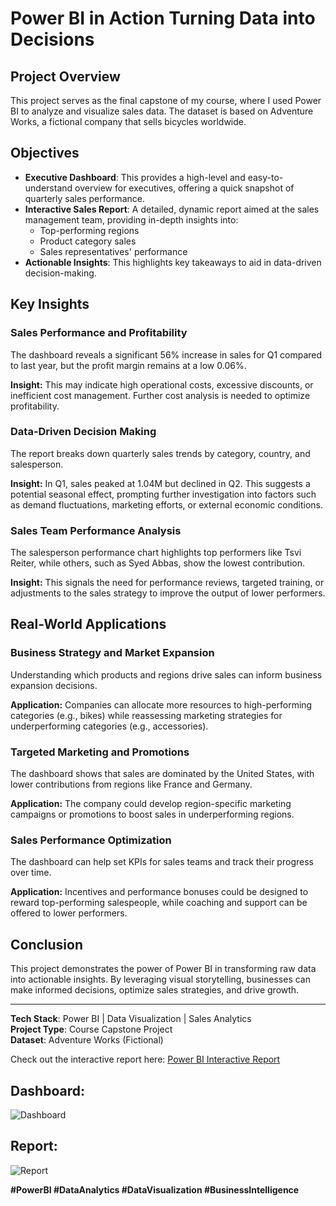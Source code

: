 # Power BI in Action Turning Data into Decisions

## Project Overview
This project serves as the final capstone of my course, where I used Power BI to analyze and visualize sales data. The dataset is based on Adventure Works, a fictional company that sells bicycles worldwide.

## Objectives
- **Executive Dashboard**: This provides a high-level and easy-to-understand overview for executives, offering a quick snapshot of quarterly sales performance.
- **Interactive Sales Report**: A detailed, dynamic report aimed at the sales management team, providing in-depth insights into:
  - Top-performing regions
  - Product category sales
  - Sales representatives' performance
- **Actionable Insights**: This highlights key takeaways to aid in data-driven decision-making.

## Key Insights

### Sales Performance and Profitability
The dashboard reveals a significant 56% increase in sales for Q1 compared to last year, but the profit margin remains at a low 0.06%.

**Insight:** This may indicate high operational costs, excessive discounts, or inefficient cost management. Further cost analysis is needed to optimize profitability.

### Data-Driven Decision Making
The report breaks down quarterly sales trends by category, country, and salesperson.

**Insight:** In Q1, sales peaked at 1.04M but declined in Q2. This suggests a potential seasonal effect, prompting further investigation into factors such as demand fluctuations, marketing efforts, or external economic conditions.

### Sales Team Performance Analysis
The salesperson performance chart highlights top performers like Tsvi Reiter, while others, such as Syed Abbas, show the lowest contribution.

**Insight:** This signals the need for performance reviews, targeted training, or adjustments to the sales strategy to improve the output of lower performers.

## Real-World Applications

### Business Strategy and Market Expansion
Understanding which products and regions drive sales can inform business expansion decisions.

**Application:** Companies can allocate more resources to high-performing categories (e.g., bikes) while reassessing marketing strategies for underperforming categories (e.g., accessories).

### Targeted Marketing and Promotions
The dashboard shows that sales are dominated by the United States, with lower contributions from regions like France and Germany.

**Application:** The company could develop region-specific marketing campaigns or promotions to boost sales in underperforming regions.

### Sales Performance Optimization
The dashboard can help set KPIs for sales teams and track their progress over time.

**Application:** Incentives and performance bonuses could be designed to reward top-performing salespeople, while coaching and support can be offered to lower performers.

## Conclusion
This project demonstrates the power of Power BI in transforming raw data into actionable insights. By leveraging visual storytelling, businesses can make informed decisions, optimize sales strategies, and drive growth.

---

**Tech Stack**: Power BI | Data Visualization | Sales Analytics  
**Project Type**: Course Capstone Project  
**Dataset**: Adventure Works (Fictional)

Check out the interactive report here: [Power BI Interactive Report](https://app.powerbi.com/view?r=eyJrIjoiZWQ4ZTQ0NWQtMzM0MC00N2FkLTgwY2MtNzM3ODA2MDFhYzdlIiwidCI6IjM0NTMxMzE4LTcwMTEtNGZkNC04N2YwLWE0MzgxNmM0OWJkMCJ9)

## Dashboard:
![Dashboard](https://github.com/user-attachments/assets/0f50460c-d0be-4a58-90a2-67f0dd519744)

## Report:
![Report](https://github.com/user-attachments/assets/80c022c2-c843-428c-b71c-d2f0ccb2c02c)

**#PowerBI #DataAnalytics #DataVisualization #BusinessIntelligence**

